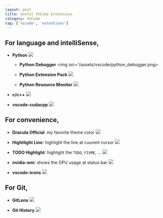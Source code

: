 ```yaml
---
layout: post
title: Useful VSCode Extensions
category: VSCode
tag: ['vscode', 'extentions']
---
```


## For language and intelliSense,

- **Python**
    <img src='/assets/vscode/python.png'>
    
    - **Python Debugger**
        <img src='/assets/vscode/python_debugger.png>
    
    - **Python Extension Pack**
        <img src='/assets/vscode/python_extension_pack.png'>

    - **Python Resource Monitor**
        <img src='/assets/vscode/python_resource_monitor.png'>

- **c/c++**
    <img src='/assets/vscode/c_c++.png'>

- **vscode-cudacpp**
    <img src='/assets/vscode/vscode_cudacpp.png'>

## For convenience, 

- **Dracula Official**: my favorite theme color
    <img src='/assets/vscode/dracula.png'>

- **Hightlight Line**: highlight the line at cuurent cursor
    <img src='/assets/vscode/highlight_line.png'>

- **TODO Highlight**: highlight the `TODO`, `FIXME`, ...
    <img src='/assets/vscode/todo_highlight.png'>

- **nvidia-smi**: shows the GPU usage at status bar
    <img src='/assets/vscode/nvidia_smi.png'>

- **vscode-icons**
    <img src='/assets/vscode/vscode_cudacpp.png'>


## For Git,

- **GitLens**
    <img src='/assets/vscode/gitlens.png'>

- **Git History**
    <img src='/assets/vscode/git_history.png'>


